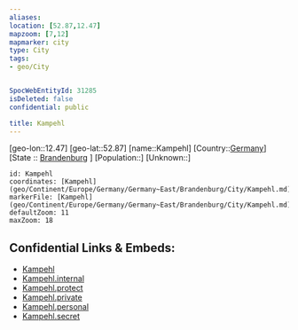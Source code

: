 ```yaml
---
aliases: 
location: [52.87,12.47]
mapzoom: [7,12] 
mapmarker: city 
type: City
tags:
- geo/City


SpocWebEntityId: 31285
isDeleted: false
confidential: public

title: Kampehl
---
```

[geo-lon::12.47]
[geo-lat::52.87]
[name::Kampehl]
[Country::[Germany](geo/Continent/Europe/Germany.md)]
[State :: [Brandenburg](geo/Continent/Europe/Germany/Germany~East/Brandenburg.md) ]
[Population::]
[Unknown::]


```leaflet
id: Kampehl
coordinates: [Kampehl](geo/Continent/Europe/Germany/Germany~East/Brandenburg/City/Kampehl.md)
markerFile: [Kampehl](geo/Continent/Europe/Germany/Germany~East/Brandenburg/City/Kampehl.md)
defaultZoom: 11 
maxZoom: 18
```


## Confidential Links & Embeds: 
- [Kampehl](../../../../../../../../_public/geo/Continent/Europe/Germany/Germany~East/Brandenburg/City/Kampehl.md) 
- [Kampehl.internal](../../../../../../../../_internal/geo/Continent/Europe/Germany/Germany~East/Brandenburg/City/Kampehl.internal.md) 
- [Kampehl.protect](../../../../../../../../_protect/geo/Continent/Europe/Germany/Germany~East/Brandenburg/City/Kampehl.protect.md) 
- [Kampehl.private](../../../../../../../../_private/geo/Continent/Europe/Germany/Germany~East/Brandenburg/City/Kampehl.private.md) 
- [Kampehl.personal](../../../../../../../../_personal/geo/Continent/Europe/Germany/Germany~East/Brandenburg/City/Kampehl.personal.md) 
- [Kampehl.secret](../../../../../../../../_secret/geo/Continent/Europe/Germany/Germany~East/Brandenburg/City/Kampehl.secret.md) 
